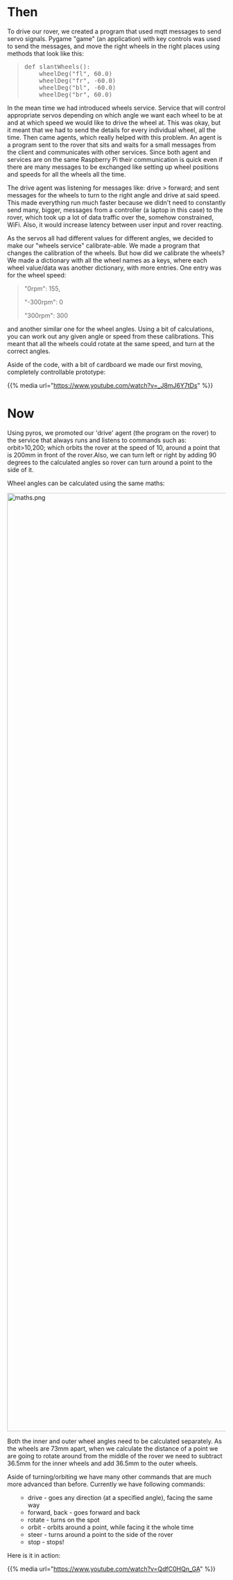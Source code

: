 <html><body><h1>Then</h1>
To drive our rover, we created a program that used mqtt messages to send servo signals. Pygame "game" (an application) with key controls was used to send the messages, and move the right wheels in the right places using methods that look like this:
<blockquote>
<pre>def slantWheels():
    wheelDeg("fl", 60.0)
    wheelDeg("fr", -60.0)
    wheelDeg("bl", -60.0)
    wheelDeg("br", 60.0)</pre>
</blockquote>
In the mean time we had introduced wheels service. Service that will control appropriate servos depending on which angle we want each wheel to be at and at which speed we would like to drive the wheel at.
<!-- TEASER_END -->
This was okay, but it meant that we had to send the details for every individual wheel, all the time. Then came agents, which really helped with this problem. An agent is a program sent to the rover that sits and waits for a small messages from the client and communicates with other services. Since both agent and services are on the same Raspberry Pi their communication is quick even if there are many messages to be exchanged like setting up wheel positions and speeds for all the wheels all the time.

The drive agent was listening for messages like: drive &gt; forward; and sent messages for the wheels to turn to the right angle and drive at said speed. This made everything run much faster because we didn't need to constantly send many, bigger, messages from a controller (a laptop in this case) to the rover, which took up a lot of data traffic over the, somehow constrained, WiFi. Also, it would increase latency between user input and rover reacting.

As the servos all had different values for different angles, we decided to make our "wheels service" calibrate-able. We made a program that changes the calibration of the wheels. But how did we calibrate the wheels? We made a dictionary with all the wheel names as a keys, where each wheel value/data was another dictionary, with more entries. One entry was for the wheel speed:
<blockquote>"0rpm": 155,

"-300rpm": 0

"300rpm": 300</blockquote>
and another similar one for the wheel angles. Using a bit of calculations, you can work out any given angle or speed from these calibrations. This meant that all the wheels could rotate at the same speed, and turn at the correct angles.

Aside of the code, with a bit of cardboard we made our first moving, completely controllable prototype:

{{% media url="https://www.youtube.com/watch?v=_J8mJ6Y7tDs" %}}
<h1>Now</h1>
Using pyros, we promoted our 'drive' agent (the program on the rover) to the service that always runs and listens to commands such as: orbit&gt;10,200; which orbits the rover at the speed of 10, around a point that is 200mm in front of the rover.Also, we can turn left or right by adding 90 degrees to the calculated angles so rover can turn around a point to the side of it.

Wheel angles can be calculated using the same maths:

<img class="alignnone size-full wp-image-538" src="/2017/03/maths.png" alt="maths.png" width="3840" height="2160">

Both the inner and outer wheel angles need to be calculated separately. As the wheels are 73mm apart, when we calculate the distance of a point we are going to rotate around from the middle of the rover we need to subtract 36.5mm for the inner wheels and add 36.5mm to the outer wheels.

Aside of turning/orbiting we have many other commands that are much more advanced than before. Currently we have following commands:
<ul>
<ul>
	<li>drive - goes any direction (at a specified angle), facing the same way</li>
	<li>forward, back - goes forward and back</li>
	<li>rotate - turns on the spot</li>
	<li>orbit - orbits around a point, while facing it the whole time</li>
	<li>steer - turns around a point to the side of the rover</li>
	<li>stop - stops!</li>
</ul>
</ul>
Here is it in action:

{{% media url="https://www.youtube.com/watch?v=QdfC0HQn_GA" %}}
</body></html>